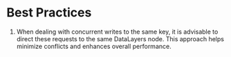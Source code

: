 # Best Practices

1. When dealing with concurrent writes to the same key, it is advisable to direct these requests to the same DataLayers node. This approach helps minimize conflicts and enhances overall performance.